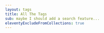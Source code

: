 ```yaml
---
layout: tags
title: All The Tags
sub: maybe I should add a search feature...
eleventyExcludeFromCollections: true
---
```


